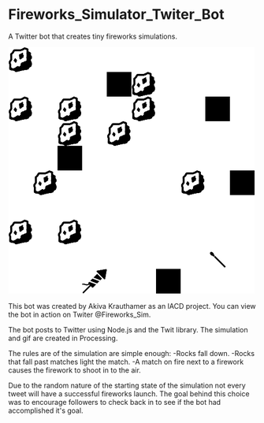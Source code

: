 # Fireworks_Simulator_Twiter_Bot
A Twitter bot that creates tiny fireworks simulations.

![output example](Fireworks_Sim_Bot/twiter_bot_gird/export.gif)

This bot was created by Akiva Krauthamer as an IACD project. You can view the bot in action on Twiter @Fireworks_Sim.

The bot posts to Twitter using Node.js and the Twit library. The simulation and gif are created in Processing.

The rules are of the simulation are simple enough:
-Rocks fall down.
-Rocks that fall past matches light the match.
-A match on fire next to a firework causes the firework to shoot in to the air.

Due to the random nature of the starting state of the simulation not every tweet will have a successful fireworks launch. The goal behind this choice was to encourage followers to check back in to see if the bot had accomplished it's goal.
